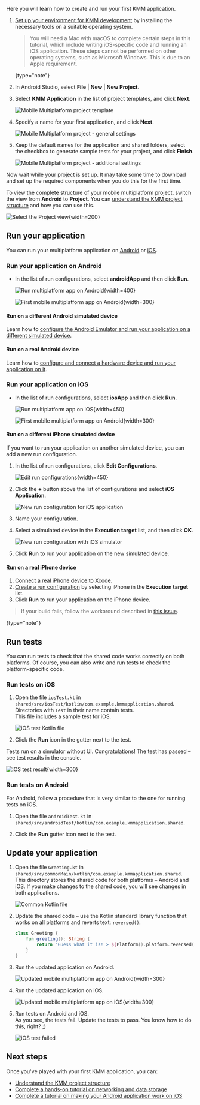 [//]: # (title: Create your first multiplatform application)
[//]: # (auxiliary-id: Create_your_first_multiplatform_application)

Here you will learn how to create and run your first KMM application.

1. [Set up your environment for KMM development](setup.md) by installing the necessary tools on a suitable operating system.  
    
    > You will need a Mac with macOS to complete certain steps in this tutorial, which include writing iOS-specific code and running an iOS application.
    > These steps cannot be performed on other operating systems, such as Microsoft Windows. This is due to an Apple requirement.
    >
    {type="note"}
    
2. In Android Studio, select **File** | **New** | **New Project**.
3. Select **KMM Application** in the list of project templates, and click **Next**.  

    ![Mobile Multiplatform project template](kmm-project-wizard-1.png)
    
4. Specify a name for your first application, and click **Next**.  

    ![Mobile Multiplatform project - general settings](kmm-project-wizard-2.png)

5. Keep the default names for the application and shared folders, select the checkbox to generate sample tests for your project, 
and click **Finish**.  

    ![Mobile Multiplatform project - additional settings](kmm-project-wizard-3.png)  
    
Now wait while your project is set up. It may take some time to download and set up the required components when you 
do this for the first time.
    
To view the complete structure of your mobile multiplatform project, switch the view from **Android** to **Project**. 
You can [understand the KMM project structure](discover-kmm-project.md) and how you can use this. 
    
![Select the Project view](select-project-view.png){width=200}  
    
## Run your application 

You can run your multiplatform application on [Android](#run-your-application-on-android) or [iOS](#run-your-application-on-ios).

### Run your application on Android

* In the list of run configurations, select **androidApp** and then click **Run**.  
    
    ![Run multiplatform app on Android](run-android.png){width=400}
    
    ![First mobile multiplatform app on Android](first-kmm-on-android-1.png){width=300}

#### Run on a different Android simulated device

Learn how to [configure the Android Emulator and run your application on a different simulated device](https://developer.android.com/studio/run/emulator#runningapp).
    
#### Run on a real Android device

Learn how to [configure and connect a hardware device and run your application on it](https://developer.android.com/studio/run/device).

### Run your application on iOS

* In the list of run configurations, select **iosApp** and then click **Run**.  
    
    ![Run multiplatform app on iOS](run-ios.png){width=450}
    
    ![First mobile multiplatform app on Android](first-kmm-on-ios-1.png){width=300}

#### Run on a different iPhone simulated device

If you want to run your application on another simulated device, you can add a new run configuration.

1. In the list of run configurations, click **Edit Configurations**.

    ![Edit run configurations](ios-edit-configurations.png){width=450}

2. Click the **+** button above the list of configurations and select **iOS Application**.

    ![New run configuration for iOS application](ios-new-configuration.png)

4. Name your configuration.

5. Select a simulated device in the **Execution target** list, and then click **OK**.

    ![New run configuration with iOS simulator](ios-new-simulator.png)
    
6. Click **Run** to run your application on the new simulated device.
    
#### Run on a real iPhone device

1. [Connect a real iPhone device to Xcode](https://developer.apple.com/documentation/xcode/running_your_app_in_the_simulator_or_on_a_device).
2. [Create a run configuration](#run-on-a-different-iphone-simulated-device) by selecting iPhone in the **Execution target** list.
3. Click **Run** to run your application on the iPhone device.

> If your build fails, follow the workaround described in [this issue](https://youtrack.jetbrains.com/issue/KT-40907).
>
{type="note"}

## Run tests

You can run tests to check that the shared code works correctly on both platforms. Of course, you can also write and run tests to check the 
platform-specific code.

### Run tests on iOS
    
1. Open the file `iosTest.kt` in `shared/src/iosTest/kotlin/com.example.kmmapplication.shared`.  
    Directories with `Test` in their name contain tests.  
    This file includes a sample test for iOS.  
    
    ![iOS test Kotlin file](ios-test-kt.png)
   
2. Click the **Run** icon in the gutter next to the test.  

Tests run on a simulator without UI. Congratulations! The test has passed – see test results in the console.

![iOS test result](ios-test-result.png){width=300}

### Run tests on Android

For Android, follow a procedure that is very similar to the one for running tests on iOS.

1. Open the file `androidTest.kt` in `shared/src/androidTest/kotlin/com.example.kmmapplication.shared`.

2. Click the **Run** gutter icon next to the test. 

## Update your application

1. Open the file `Greeting.kt` in `shared/src/commonMain/kotlin/com.example.kmmapplication.shared`.  
    This directory stores the shared code for both platforms – Android and iOS. If you make changes to the shared code, you will see
    changes in both applications.

    ![Common Kotlin file](common-kotlin-file.png)
    
2. Update the shared code – use the Kotlin standard library function that works on all platforms and reverts text: `reversed()`.

    ```kotlin
    class Greeting {
        fun greeting(): String {
            return "Guess what it is! > ${Platform().platform.reversed()}!"
        }
    }
    ```

3. Run the updated application on Android.

    ![Updated mobile multiplatform app on Android](first-kmm-on-android-2.png){width=300}
    
4. Run the updated application on iOS.  

    ![Updated mobile multiplatform app on iOS](first-kmm-on-ios-2.png){width=300}
    
5. Run tests on Android and iOS.  
    As you see, the tests fail. Update the tests to pass. You know how to do this, right? ;)
    
    ![iOS test failed](ios-test-failed.png)
    
## Next steps

Once you've played with your first KMM application, you can:

* [Understand the KMM project structure](discover-kmm-project.md)
* [Complete a hands-on tutorial on networking and data storage](hands-on-networking-data-storage.md)
* [Complete a tutorial on making your Android application work on iOS](integrate-in-existing-app.md)